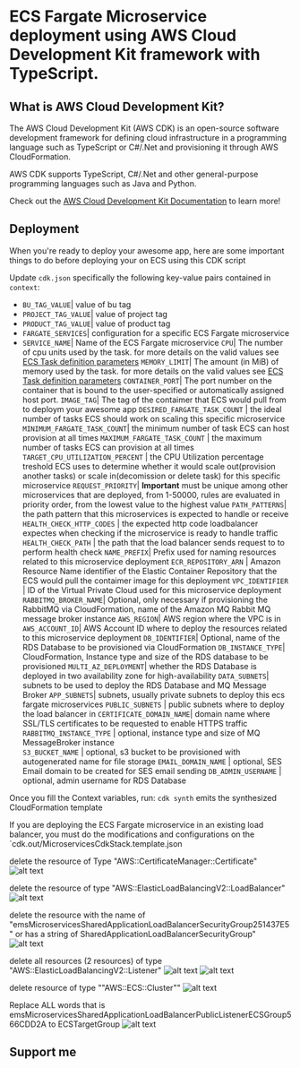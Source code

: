 # ECS Fargate Microservice deployment using AWS Cloud Development Kit framework with TypeScript.

## What is AWS Cloud Development Kit?
The AWS Cloud Development Kit (AWS CDK) is an open-source software development framework for defining cloud infrastructure in a programming language such as TypeScript or C#/.Net and provisioning it through AWS CloudFormation.

AWS CDK supports TypeScript, C#/.Net and other general-purpose programming languages such as Java and Python.

Check out the [AWS Cloud Development Kit Documentation](https://docs.aws.amazon.com/cdk/v2/guide/home.html) to learn more!

## Deployment
When you're ready to deploy your awesome app, here are some important things to do before deploying your on ECS using this CDK script

Update `cdk.json` specifically the following key-value pairs contained in `context`:

* `BU_TAG_VALUE`| value of bu tag
* `PROJECT_TAG_VALUE`| value of project tag
* `PRODUCT_TAG_VALUE`| value of product tag
* `FARGATE_SERVICES`| configuration for a specific ECS Fargate microservice
* `SERVICE_NAME`| Name of the ECS Fargate microservice
`CPU`| The number of cpu units used by the task. for more details on the valid values see [ECS Task definition parameters](https://docs.aws.amazon.com/AmazonECS/latest/developerguide/task_definition_parameters.html#task_size)
`MEMORY_LIMIT`| The amount (in MiB) of memory used by the task. for more details on the valid values see [ECS Task definition parameters](https://docs.aws.amazon.com/AmazonECS/latest/developerguide/task_definition_parameters.html#task_size)
`CONTAINER_PORT`| The port number on the container that is bound to the user-specified or automatically assigned host port.
`IMAGE_TAG`| The tag of the contaimer that ECS would pull from to deploym your awesome app
`DESIRED_FARGATE_TASK_COUNT` | the ideal number of tasks ECS should work on scaling this specific microservice
`MINIMUM_FARGATE_TASK_COUNT`| the minimum number of task ECS can host provision at all times
`MAXIMUM_FARGATE_TASK_COUNT` | the maximum number of tasks ECS can provision at all times
`TARGET_CPU_UTILIZATION_PERCENT` | the CPU Utilization percentage treshold ECS uses to determine whether it would scale out(provision another tasks) or scale in(decomission or delete task) for this specific microservice
`REQUEST_PRIORITY`| **Important** must be unique among other microservices that are deployed, from 1-50000, rules are evaluated in priority order, from the lowest value to the highest value
`PATH_PATTERNS`| the path pattern that this microservices is expected to handle or receive
`HEALTH_CHECK_HTTP_CODES` | the expected http code loadbalancer expectes when checking if the microservice is ready to handle traffic
`HEALTH_CHECK_PATH` | the path that the load balancer sends request to to perform health check
`NAME_PREFIX`| Prefix used for naming resources related to this microservice deployment
`ECR_REPOSITORY_ARN` | Amazon Resource Name identifier of the Elastic Container Repository that the ECS would pull the contaimer image for this deployment
`VPC_IDENTIFIER` | ID of the Virtual Private Cloud used for this microservice deployment
`RABBITMQ_BROKER_NAME`| Optional, only necessary if provisioning the RabbitMQ via CloudFormation, name of the Amazon MQ Rabbit MQ message broker instance
`AWS_REGION`| AWS region where the VPC is in
`AWS_ACCOUNT_ID`| AWS Account ID where to deploy the resources related to this microservice deployment
`DB_IDENTIFIER`| Optional, name of the RDS Database to be provisioned via CloudFormation
`DB_INSTANCE_TYPE`| CloudFormation, Instance type and size of the RDS database to be provisioned
`MULTI_AZ_DEPLOYMENT`| whether the RDS Database is deployed in two availability zone for high-availability
`DATA_SUBNETS`| subnets to be used to deploy the RDS Database and MQ Message Broker
`APP_SUBNETS`| subnets, usually private subnets to deploy this ecs fargate microservices
`PUBLIC_SUBNETS` | public subnets where to deploy the load balancer in
`CERTIFICATE_DOMAIN_NAME`| domain name where SSL/TLS certificates to be requested to enable HTTPS traffic
`RABBITMQ_INSTANCE_TYPE` | optional, instance type and size of MQ MessageBroker instance\
`S3_BUCKET_NAME` | optional, s3 bucket to be provisioned with autogenerated name for file storage
`EMAIL_DOMAIN_NAME` | optional, SES Email domain to be created for SES email sending
`DB_ADMIN_USERNAME` | optional, admin username for RDS Database

Once you fill the Context variables, run:
`cdk synth`   emits the synthesized CloudFormation template

If you are deploying the ECS Fargate microservice in an existing load balancer, you must do the modifications and configurations on the `cdk.out/MicroservicesCdkStack.template.json

delete the resource of Type "AWS::CertificateManager::Certificate"
![alt text](image.png)


delete the resource of type "AWS::ElasticLoadBalancingV2::LoadBalancer"
![alt text](image-1.png)

delete the resource with the name of "emsMicroservicesSharedApplicationLoadBalancerSecurityGroup251437E5" or has a string of SharedApplicationLoadBalancerSecurityGroup"
![alt text](image-2.png)

delete all resources (2 resources) of type "AWS::ElasticLoadBalancingV2::Listener"
![alt text](image-3.png)
![alt text](image-4.png)

delete resource of type ""AWS::ECS::Cluster""
![alt text](image-5.png)

Replace ALL words that is emsMicroservicesSharedApplicationLoadBalancerPublicListenerECSGroup566CDD2A to <NamePrefix><ServiceName>ECSTargetGroup
![alt text](image-6.png)


## Support me
